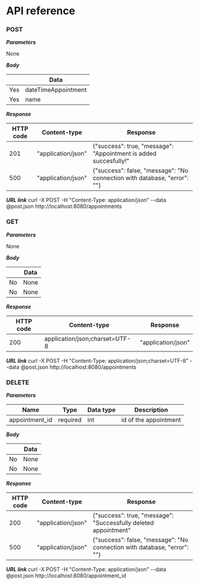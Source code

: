 # API reference

### POST
_**Parameters**_

None

_**Body**_

|     | Data                | 
|-----|---------------------|
| Yes | dateTimeAppointment |
| Yes | name                |    

_**Response**_

| HTTP code | Content-type       | Response                                                                 |
|-----------|--------------------|--------------------------------------------------------------------------|
| 201       | "application/json" | {"success": true, "message": "Appointment is added succesfully!"         | 
| 500       | "application/json" | {"success": false, "message": "No connection with database, "error": ""} |

_**URL link**_
curl -X POST -H "Content-Type: application/json" --data @post.json http://localhost:8080/appointments

### GET
_**Parameters**_

None

_**Body**_

|     | Data | 
|-----|------|
| No  | None |
| No  | None |

_**Response**_

| HTTP code | Content-type                   | Response           |
|-----------|--------------------------------|--------------------|
| 200       | application/json;charset=UTF-8 | "application/json" |

_**URL link**_
curl -X POST -H "Content-Type: application/json;charset=UTF-8" --data @post.json http://localhost:8080/appointments

### DELETE

_**Parameters**_

| Name           | Type     | Data type | Description             |
|----------------|----------|-----------|-------------------------|
| appointment_id | required | int       | id of the appointment   |

_**Body**_

|     | Data | 
|-----|------|
| No  | None |
| No  | None |

_**Response**_

| HTTP code | Content-type       | Response                                                                  |
|-----------|--------------------|---------------------------------------------------------------------------|
| 200       | "application/json" | {"success": true, "message": "Successfully deleted appointment"           | 
| 500       | "application/json" | {"success": false, "message": "No connection with database,  "error": ""} |

_**URL link**_
curl -X POST -H "Content-Type: application/json" --data @post.json http://localhost:8080/appointment_id